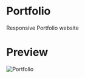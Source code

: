 # Portfolio

Responsive Portfolio website

# Preview

![Portfolio](https://github.com/Satyam3134/Satyam-Portfolio/assets/76655801/88638075-2067-4e8b-88c0-1edc5c3a52ca)
